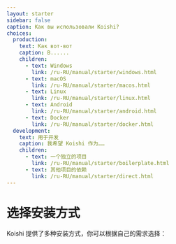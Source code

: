 ```yaml
---
layout: starter
sidebar: false
caption: Как вы использовали Koishi?
choices:
  production:
    text: Как вот-вот
    caption: В......
    children:
      - text: Windows
        link: /ru-RU/manual/starter/windows.html
      - text: macOS
        link: /ru-RU/manual/starter/macos.html
      - text: Linux
        link: /ru-RU/manual/starter/linux.html
      - text: Android
        link: /ru-RU/manual/starter/android.html
      - text: Docker
        link: /ru-RU/manual/starter/docker.html
  development:
    text: 用于开发
    caption: 我希望 Koishi 作为……
    children:
      - text: 一个独立的项目
        link: /ru-RU/manual/starter/boilerplate.html
      - text: 其他项目的依赖
        link: /ru-RU/manual/starter/direct.html
---
```


# 选择安装方式

Koishi 提供了多种安装方式，你可以根据自己的需求选择：
